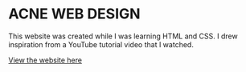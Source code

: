 # ACNE WEB DESIGN

This website was created while I was learning HTML and CSS. I drew inspiration from a YouTube tutorial video that I watched.

[View the website here](https://mini-website-projects.netlify.app/acne%20website%20pratice/)

